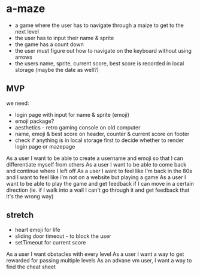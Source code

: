 # a-maze

-   a game where the user has to navigate through a maize to get to the next level
-   the user has to input their name & sprite
-   the game has a count down
-   the user must figure out how to navigate on the keyboard without using arrows
-   the users name, sprite, current score, best score is recorded in local storage (maybe the date as well?)

## MVP

we need:

-   login page with input for name & sprite (emoji)
-   emoji package?
-   aesthetics - retro gaming console on old computer
-   name, emoji & best score on header, counter & current score on footer
-   check if anything is in local storage first to decide whether to render login page or mazepage

As a user I want to be able to create a username and emoji so that I can differentiate myself from others
As a user I want to be able to come back and continue where I left off
As a user I want to feel like I'm back in the 80s and I want to feel like i'm not on a website but playing a game
As a user I want to be able to play the game and get feedback if I can move in a certain direction (ie. if I walk into a wall I can't go through it and get feedback that it's the wrong way)

## stretch

-   heart emoji for life
-   sliding door timeout - to block the user
-   setTimeout for current score

As a user I want obstacles with every level
As a user I want a way to get rewarded for passing multiple levels
As an advane vm user, I want a way to find the cheat sheet
